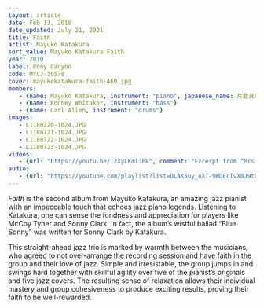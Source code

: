 ```yaml
---
layout: article
date: Feb 13, 2018
date_updated: July 21, 2021
title: Faith
artist: Mayuko Katakura
sort_value: Mayuko Katakura Faith
year: 2010
label: Pony Canyon
code: MYCJ-30578
cover: mayukokatakura-faith-460.jpg
members:
   - {name: Mayuko Katakura, instrument: "piano", japanese_name: 片倉真由子, url: "https://ameblo.jp/mayukokatakura/"}
   - {name: Rodney Whitaker, instrument: "bass"}
   - {name: Carl Allen, instrument: "drums"}
images:
   - L1180720-1024.JPG
   - L1180721-1024.JPG
   - L1180722-1024.JPG
   - L1180723-1024.JPG
videos: 
   - {url: "https://youtu.be/TZXyLKmTJP8", comment: "Excerpt from “Mrs. Parker Of KC”, the first track on this album"}
audio:
   - {url: "https://youtube.com/playlist?list=OLAK5uy_nXT-9WDEcIvX8J9tDVSdzrftEOAnDoJ0I", comment: "The entire album is available to listen to on a Youtube playlist at the time of this writing"}
---
```

*Faith* is the second album from Mayuko Katakura, an amazing jazz pianist with an impeccable touch that echoes jazz piano legends. Listening to Katakura, one can sense the fondness and appreciation for players like McCoy Tyner and Sonny Clark. In fact, the album’s wistful ballad “Blue Sonny” was written for Sonny Clark by Katakura.

This straight-ahead jazz trio is marked by warmth between the musicians, who agreed to not over-arrange the recording session and have faith in the group and their love of jazz. Simple and irresistable, the group jumps in and swings hard together with skillful agility over five of the pianist’s originals and five jazz covers. The resulting sense of relaxation allows their individual mastery and group cohesiveness to produce exciting results, proving their faith to be well-rewarded.
